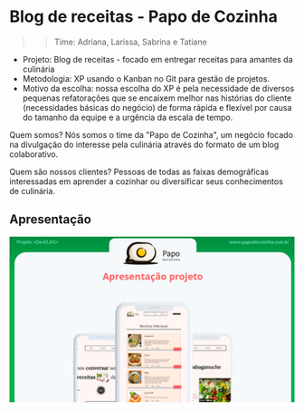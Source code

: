 
# Blog de receitas - Papo de Cozinha


>> Time: Adriana, Larissa, Sabrina e Tatiane

- Projeto: Blog de receitas - focado em entregar receitas para amantes da culinária
- Metodologia: XP usando o Kanban no Git para gestão de projetos.
- Motivo da escolha: nossa escolha do XP é pela necessidade de diversos pequenas refatorações que se encaixem melhor nas histórias do cliente (necessidades básicas do negócio) de forma rápida e flexível por causa do tamanho da equipe e a urgência da escala de tempo.

Quem somos?
Nós somos o time da "Papo de Cozinha", um negócio focado na divulgação do interesse pela culinária através do
formato de um blog colaborativo.

Quem são nossos clientes?
Pessoas de todas as faixas demográficas interessadas em aprender a cozinhar ou diversificar seus conhecimentos
de culinária.

## Apresentação

![App Screenshot](https://raw.githubusercontent.com/adriana-scruz/Projeto_Blog-DevElas-/main/image.png?token=GHSAT0AAAAAABZAP57TUS44WHMZNOZSWSCOYZ3M5XA)

